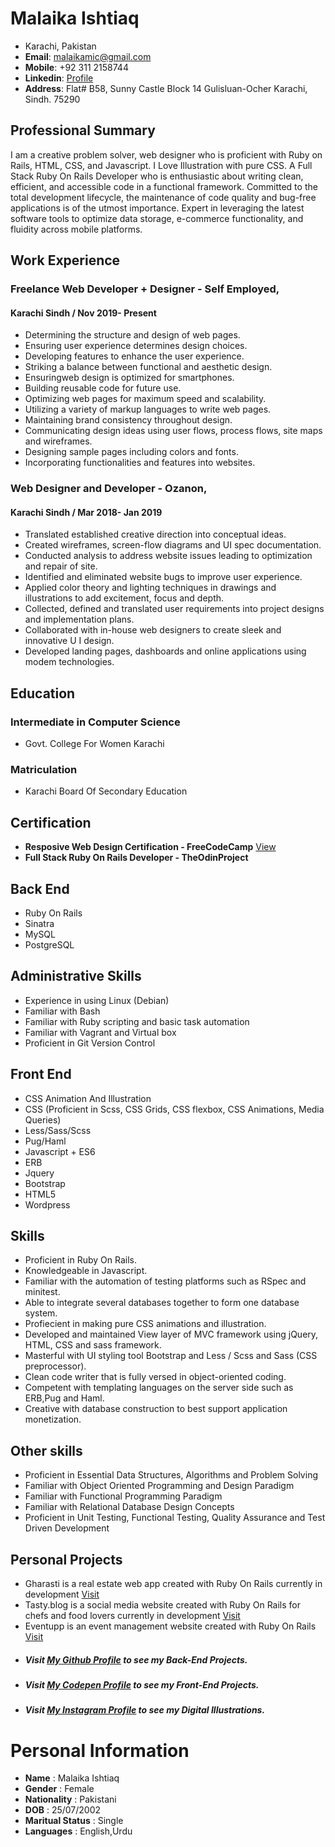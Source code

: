 **Malaika Ishtiaq**
=================
* Karachi, Pakistan   
*  **Email**: malaikamic@gmail.com  
* **Mobile**: +92 311 2158744
* **Linkedin**: [Profile](https://www.linkedin.com/in/malaika-ishtiaq-17a502169/)
* **Address**: Flat# B58, Sunny Castle Block 14 Gulisluan-Ocher Karachi, Sindh. 75290 

## Professional Summary
I am a creative problem solver, web designer who is proficient with Ruby on Rails, HTML, CSS, and Javascript. I Love Illustration with pure CSS. A Full Stack Ruby On Rails Developer who is enthusiastic about writing clean, efficient, and accessible code in a functional framework. Committed to the total development lifecycle, the maintenance of code quality and bug-free applications is of the utmost importance. Expert in leveraging the latest software tools to optimize data storage, e-commerce functionality, and fluidity across mobile platforms.


## Work Experience

### Freelance Web Developer + Designer - Self Employed,
#### Karachi Sindh / Nov 2019- Present 
* Determining the structure and design of web pages. 
* Ensuring user experience determines design choices. 
* Developing features to enhance the user experience. 
* Striking a balance between functional and aesthetic design. 
* Ensuringweb design is optimized for smartphones. 
* Building reusable code for future use. 
* Optimizing web pages for maximum speed and scalability. 
* Utilizing a variety of markup languages to write web pages. 
* Maintaining brand consistency throughout design. 
* Communicating design ideas using user flows, process flows, site maps and wireframes. 
* Designing sample pages including colors and fonts. 
* Incorporating functionalities and features into websites. 

### Web Designer and Developer - Ozanon, 
#### Karachi Sindh / Mar 2018- Jan 2019 
* Translated established creative direction into conceptual ideas. 
* Created wireframes, screen-flow diagrams and UI spec documentation. 
* Conducted analysis to address website issues leading to optimization and repair of site. 
* Identified and eliminated website bugs to improve user experience. 
* Applied color theory and lighting techniques in drawings and illustrations to add excitement, focus and depth. 
* Collected, defined and translated user requirements into project designs and implementation plans. 
* Collaborated with in-house web designers to create sleek and innovative U I design. 
* Developed landing pages, dashboards and online applications using modem technologies. 

## Education
### Intermediate in Computer Science
* Govt. College For Women Karachi 
### Matriculation 
* Karachi Board Of Secondary Education 

## Certification

* **Resposive Web Design Certification - FreeCodeCamp** [View](https://www.freecodecamp.org/certification/fccae445c9c-e762-4135-87c9-7c3ea43ecb1f/responsive-web-design)
* **Full Stack Ruby On Rails Developer - TheOdinProject**

## Back End
* Ruby On Rails
* Sinatra
* MySQL
* PostgreSQL

## Administrative Skills
* Experience in using Linux (Debian)
* Familiar with Bash
* Familiar with Ruby scripting and basic task automation
* Familiar with Vagrant and Virtual box
* Proficient in Git Version Control

## Front End
* CSS Animation And Illustration
* CSS (Proficient in Scss, CSS Grids, CSS flexbox, CSS Animations, Media Queries)
* Less/Sass/Scss
* Pug/Haml
* Javascript + ES6
* ERB
* Jquery
* Bootstrap
* HTML5 
* Wordpress

## Skills
* Proficient in Ruby On Rails.
* Knowledgeable in Javascript.
* Familiar with the automation of testing platforms such as RSpec and minitest.
* Able to integrate several databases together to form one database system.
* Profiecient in making pure CSS animations and illustration.
* Developed and maintained View layer of MVC framework using jQuery, HTML, CSS and sass framework.
* Masterful with UI styling tool Bootstrap and Less / Scss and Sass (CSS preprocessor).
* Clean code writer that is fully versed in object-oriented coding.
* Competent with templating languages on the server side such as ERB,Pug and Haml.
* Creative with database construction to best support application monetization.

## Other skills
* Proficient in Essential Data Structures, Algorithms and Problem Solving
* Familiar with Object Oriented Programming and Design Paradigm
* Familiar with Functional Programming Paradigm
* Familiar with Relational Database Design Concepts
* Proficient in Unit Testing, Functional Testing, Quality Assurance and Test Driven Development


## Personal Projects
* Gharasti is a real estate web app created with Ruby On Rails currently in development [Visit](https://gharasti.herokuapp.com)
* Tasty.blog is a social media website created with Ruby On Rails for chefs and food lovers currently in development  [Visit](https://tasty-blog.herokuapp.com)
* Eventupp is an event management website created with Ruby On Rails [Visit](https://eventupp.herokuapp.com)

- ##### Visit [My Github Profile](https://github.com/malaikaIshtiaq/) to see my Back-End Projects.
- ##### Visit [My Codepen Profile](https://codepen.io/MalaikaIshtiaq/) to see my Front-End Projects.
- ##### Visit [My Instagram Profile](https://www.instagram.com/minimal.artistic/) to see my Digital Illustrations.

# Personal Information
* **Name**            : Malaika Ishtiaq          
* **Gender**          : Female                
* **Nationality**     : Pakistani      
* **DOB**             : 25/07/2002 
* **Maritual Status** : Single       	      
* **Languages**       : English,Urdu     
